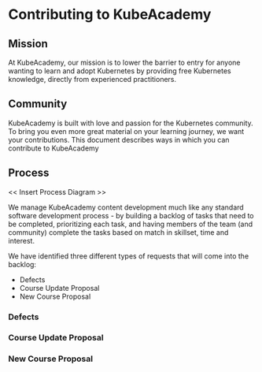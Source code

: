 # Contributing to KubeAcademy

## Mission 
At KubeAcademy, our mission is to lower the barrier to entry for anyone wanting to learn and adopt Kubernetes by providing free Kubernetes knowledge, directly from experienced practitioners.

## Community
KubeAcademy is built with love and passion for the Kubernetes community. To bring you even more great material on your learning journey, we want your contributions. This document describes ways in which you can contribute to KubeAcademy

## Process

<< Insert Process Diagram >>

We manage KubeAcademy content development much like any standard software development process - by building a backlog of tasks that need to be completed, prioritizing each task, and having members of the team (and community) complete the tasks based on match in skillset, time and interest.

We have identified three different types of requests that will come into the backlog:
- Defects
- Course Update Proposal
- New Course Proposal

### Defects

### Course Update Proposal

### New Course Proposal